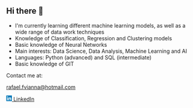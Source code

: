 ## Hi there 👋
- I'm currently learning different machine learning models, as well as a wide range of data work techniques
- Knowledge of Classification, Regression and Clustering models
- Basic knowledge of Neural Networks
- Main interests: Data Science, Data Analysis, Machine Learning and AI
- Languages: Python (advanced) and SQL (intermediate)
- Basic knowledge of GIT

Contact me at:

rafael.fvianna@hotmail.com

<a href="#"><img src="/linkedin-logo-3.png" width="15">[ LinkedIn](https://www.linkedin.com/in/rafael-filardo-vianna/)


<!--
**rfvianna/rfvianna** is a ✨ _special_ ✨ repository because its `README.md` (this file) appears on your GitHub profile.

Here are some ideas to get you started:

- 🔭 I’m currently working on ...
- 🌱 I’m currently learning ...
- 👯 I’m looking to collaborate on ...
- 🤔 I’m looking for help with ...
- 💬 Ask me about ...
- 📫 How to reach me: ...
-->
